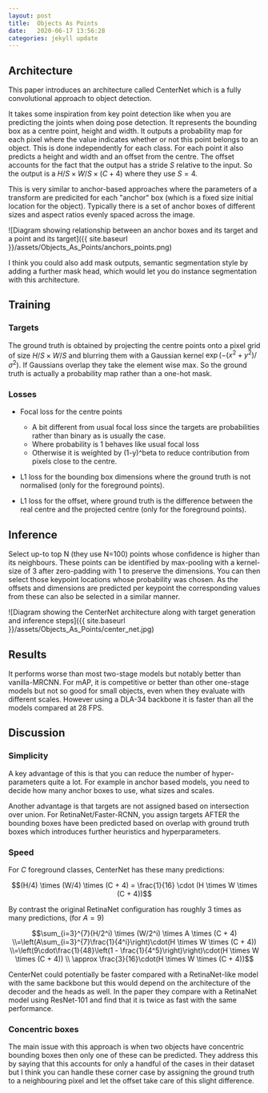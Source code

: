 ```yaml
---
layout: post
title:  Objects As Points
date:   2020-06-17 13:56:28
categories: jekyll update
---
```


## Architecture
This paper introduces an architecture called CenterNet which is a fully convolutional approach to object detection. 

It takes some inspiration from key point detection like when you are predicting the joints when doing pose detection. It represents the bounding box as a centre point, height and width. It outputs a probability map for each pixel where the value indicates whether or not this point belongs to an object. This is done independently for each class. For each point it also predicts a height and width and an offset from the centre. The offset accounts for the fact that the output has a stride $S$ relative to the input. So the output is a $H/S \times W/S \times (C + 4)$ where they use $S=4$. 

This is very similar to anchor-based approaches where the parameters of a transform are predicited for each "anchor" box (which is a fixed size initial location for the object). Typically there is a set of anchor boxes of different sizes and aspect ratios evenly spaced across the image. 

![Diagram showing relationship between an anchor boxes and its target and a point and its target]({{ site.baseurl }}/assets/Objects_As_Points/anchors_points.png)

I think you could also add mask outputs, semantic segmentation style by adding a further mask head, which would let you do instance segmentation with this architecture. 

## Training
### Targets
The ground truth is obtained by projecting the centre points onto a pixel grid of size $H/S \times W/S$ and blurring them with a Gaussian kernel $\exp(-(x^2 + y^2)/\sigma^2)$. If Gaussians overlap they take the element wise max. So the ground truth is actually a probability map rather than a one-hot mask. 

### Losses
- Focal loss for the centre points 
    - A bit different from usual focal loss since the targets are probabilities rather than binary as is usually the case. 
    - Where probability is 1 behaves like usual focal loss
    - Otherwise it is weighted by (1-y)^beta to reduce contribution from pixels close to the centre.

- L1 loss for the bounding box dimensions where the ground truth is not normalised (only for the foreground points). 
- L1 loss for the offset, where ground truth is the difference between the real centre and the projected centre (only for the foreground points). 

## Inference
Select up-to top N (they use N=100) points whose confidence is higher than its neighbours. These points can be identified by max-pooling with a kernel-size of 3 after zero-padding with 1 to preserve the dimensions. You can then select those keypoint locations whose probability was chosen. As the offsets and dimensions are predicted per keypoint the corresponding values from these can also be selected in a similar manner.

![Diagram showing the CenterNet architecture along with target generation and inference steps]({{ site.baseurl }}/assets/Objects_As_Points/center_net.jpg)

## Results
It performs worse than most two-stage models but notably better than vanilla-MRCNN. For mAP, it is competitive or better than other one-stage models but not so good for small objects, even when they evaluate with different scales. However using a DLA-34 backbone it is faster than all the models compared at 28 FPS. 

## Discussion
### Simplicity 
A key advantage of this is that you can reduce the number of hyper-parameters quite a lot. For example in anchor based models, you need to decide how many anchor boxes to use, what sizes and scales. 

Another advantage is that targets are not assigned based on intersection over union. For RetinaNet/Faster-RCNN, you assign targets AFTER the bounding boxes have been predicted based on overlap with ground truth boxes which introduces further heuristics and hyperparameters.  

### Speed
For $C$ foreground classes, CenterNet has these many predictions: 

$$(H/4) \times (W/4) \times (C + 4) = \frac{1}{16} \cdot (H \times W \times (C + 4))$$ 

By contrast the original RetinaNet configuration has roughly $3$ times as many predictions, (for $A=9$)

$$\sum_{i=3}^{7}(H/2^i) \times (W/2^i) \times A \times (C + 4)
\\=\left(A\sum_{i=3}^{7}\frac{1}{4^i}\right)\cdot(H \times W \times (C + 4))
\\=\left(9\cdot\frac{1}{48}\left(1 - \frac{1}{4^5}\right)\right)\cdot(H \times W \times (C + 4))
\\ \approx \frac{3}{16}\cdot(H \times W \times (C + 4))$$

CenterNet could potentially be faster compared with a RetinaNet-like model with the same backbone but this would depend on the architecture of the decoder and the heads as well. In the paper they compare with a RetinaNet model using ResNet-101 and find that it is twice as fast with the same performance. 

### Concentric boxes
The main issue with this approach is when two objects have concentric bounding boxes then only one of these can be predicted. They address this by saying that this accounts for only a handful of the cases in their dataset but I think you can handle these corner case by assigning the ground truth to a neighbouring pixel and let the offset take care of this slight difference. 


